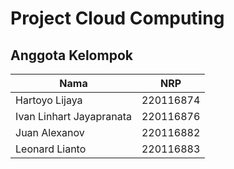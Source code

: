 # Project Cloud Computing

## Anggota Kelompok
| Nama                     | NRP       |
|--------------------------|-----------|
| Hartoyo Lijaya           | 220116874 |
| Ivan Linhart Jayapranata | 220116876 |
| Juan Alexanov            | 220116882 |
| Leonard Lianto           | 220116883 |
